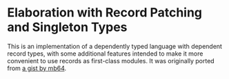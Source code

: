 # Elaboration with Record Patching and Singleton Types

This is an implementation of a dependently typed language with dependent record
types, with some additional features intended to make it more convenient to use
records as first-class modules. It was originally ported from [a gist by mb64](
https://gist.github.com/mb64/04315edd1a8b1b2c2e5bd38071ff66b5).
